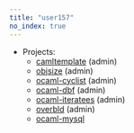 ```yaml
---
title: "user157"
no_index: true
---
```


* Projects:
  * [camltemplate](/projects/camltemplate/) (admin)
  * [objsize](/projects/objsize/) (admin)
  * [ocaml-cyclist](/projects/ocaml-cyclist/) (admin)
  * [ocaml-dbf](/projects/ocaml-dbf/) (admin)
  * [ocaml-iteratees](/projects/ocaml-iteratees/) (admin)
  * [overbld](/projects/overbld/) (admin)
  * [ocaml-mysql](/projects/ocaml-mysql/)
